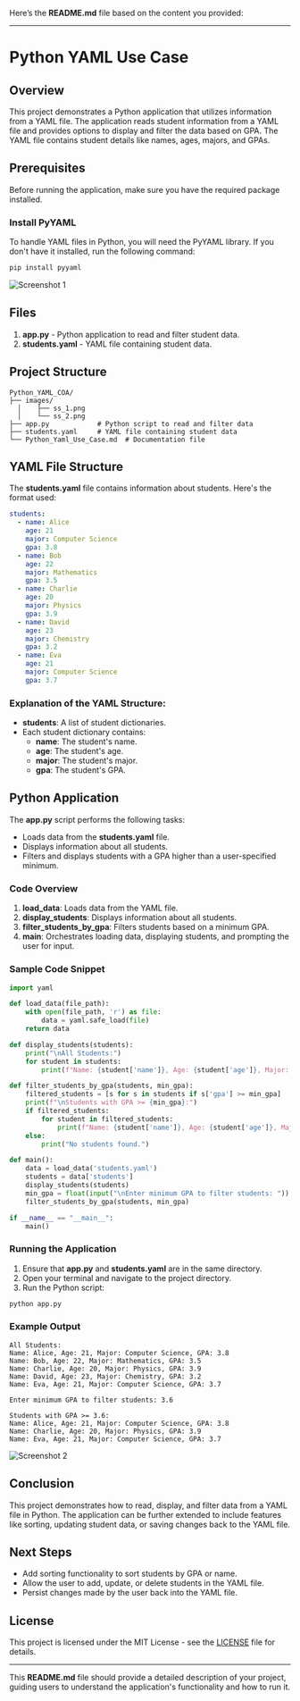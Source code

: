 Here’s the **README.md** file based on the content you provided:

---

# Python YAML Use Case

## Overview

This project demonstrates a Python application that utilizes information from a YAML file. The application reads student information from a YAML file and provides options to display and filter the data based on GPA. The YAML file contains student details like names, ages, majors, and GPAs.

## Prerequisites

Before running the application, make sure you have the required package installed.

### Install PyYAML

To handle YAML files in Python, you will need the PyYAML library. If you don't have it installed, run the following command:

```bash
pip install pyyaml
```
![Screenshot 1](images/ss_1.png)

## Files

1. **app.py** - Python application to read and filter student data.
2. **students.yaml** - YAML file containing student data.

## Project Structure

```
Python_YAML_COA/
├── images/
  │    ├── ss_1.png
  │    └── ss_2.png
├── app.py            # Python script to read and filter data
├── students.yaml     # YAML file containing student data
└── Python_Yaml_Use_Case.md  # Documentation file
```

## YAML File Structure

The **students.yaml** file contains information about students. Here's the format used:

```yaml
students:
  - name: Alice
    age: 21
    major: Computer Science
    gpa: 3.8
  - name: Bob
    age: 22
    major: Mathematics
    gpa: 3.5
  - name: Charlie
    age: 20
    major: Physics
    gpa: 3.9
  - name: David
    age: 23
    major: Chemistry
    gpa: 3.2
  - name: Eva
    age: 21
    major: Computer Science
    gpa: 3.7
```

### Explanation of the YAML Structure:
- **students**: A list of student dictionaries.
- Each student dictionary contains:
  - **name**: The student's name.
  - **age**: The student's age.
  - **major**: The student's major.
  - **gpa**: The student's GPA.

## Python Application

The **app.py** script performs the following tasks:
- Loads data from the **students.yaml** file.
- Displays information about all students.
- Filters and displays students with a GPA higher than a user-specified minimum.

### Code Overview

1. **load_data**: Loads data from the YAML file.
2. **display_students**: Displays information about all students.
3. **filter_students_by_gpa**: Filters students based on a minimum GPA.
4. **main**: Orchestrates loading data, displaying students, and prompting the user for input.

### Sample Code Snippet

```python
import yaml

def load_data(file_path):
    with open(file_path, 'r') as file:
        data = yaml.safe_load(file)
    return data

def display_students(students):
    print("\nAll Students:")
    for student in students:
        print(f"Name: {student['name']}, Age: {student['age']}, Major: {student['major']}, GPA: {student['gpa']}")

def filter_students_by_gpa(students, min_gpa):
    filtered_students = [s for s in students if s['gpa'] >= min_gpa]
    print(f"\nStudents with GPA >= {min_gpa}:")
    if filtered_students:
        for student in filtered_students:
            print(f"Name: {student['name']}, Age: {student['age']}, Major: {student['major']}, GPA: {student['gpa']}")
    else:
        print("No students found.")

def main():
    data = load_data('students.yaml')
    students = data['students']
    display_students(students)
    min_gpa = float(input("\nEnter minimum GPA to filter students: "))
    filter_students_by_gpa(students, min_gpa)

if __name__ == "__main__":
    main()
```

### Running the Application

1. Ensure that **app.py** and **students.yaml** are in the same directory.
2. Open your terminal and navigate to the project directory.
3. Run the Python script:

```bash
python app.py
```

### Example Output

```
All Students:
Name: Alice, Age: 21, Major: Computer Science, GPA: 3.8
Name: Bob, Age: 22, Major: Mathematics, GPA: 3.5
Name: Charlie, Age: 20, Major: Physics, GPA: 3.9
Name: David, Age: 23, Major: Chemistry, GPA: 3.2
Name: Eva, Age: 21, Major: Computer Science, GPA: 3.7

Enter minimum GPA to filter students: 3.6

Students with GPA >= 3.6:
Name: Alice, Age: 21, Major: Computer Science, GPA: 3.8
Name: Charlie, Age: 20, Major: Physics, GPA: 3.9
Name: Eva, Age: 21, Major: Computer Science, GPA: 3.7
```
![Screenshot 2](images/ss_2.png)

## Conclusion

This project demonstrates how to read, display, and filter data from a YAML file in Python. The application can be further extended to include features like sorting, updating student data, or saving changes back to the YAML file.

## Next Steps
- Add sorting functionality to sort students by GPA or name.
- Allow the user to add, update, or delete students in the YAML file.
- Persist changes made by the user back into the YAML file.

## License

This project is licensed under the MIT License - see the [LICENSE](LICENSE) file for details.

---

This **README.md** file should provide a detailed description of your project, guiding users to understand the application's functionality and how to run it.

